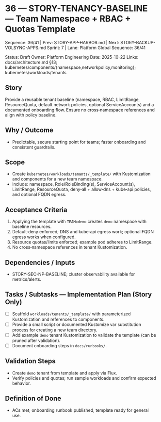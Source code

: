 # 36 — STORY-TENANCY-BASELINE — Team Namespace + RBAC + Quotas Template

Sequence: 36/41 | Prev: STORY-APP-HARBOR.md | Next: STORY-BACKUP-VOLSYNC-APPS.md
Sprint: 7 | Lane: Platform
Global Sequence: 36/41

Status: Draft
Owner: Platform Engineering
Date: 2025-10-22
Links: docs/architecture.md §13; kubernetes/components/{namespace,networkpolicy,monitoring}; kubernetes/workloads/tenants

## Story
Provide a reusable tenant baseline (namespace, RBAC, LimitRange, ResourceQuota, default network policies, optional ServiceAccounts) and a documented onboarding flow. Ensure no cross‑namespace references and align with policy baseline.

## Why / Outcome
- Predictable, secure starting point for teams; faster onboarding and consistent guardrails.

## Scope
- Create `kubernetes/workloads/tenants/_template/` with Kustomization and components for a new team namespace.
- Include: namespace, Role/RoleBinding(s), ServiceAccount(s), LimitRange, ResourceQuota, deny‑all + allow‑dns + kube‑api policies, and optional FQDN egress.

## Acceptance Criteria
1) Applying the template with `TEAM=demo` creates `demo` namespace with baseline resources.
2) Default‑deny enforced; DNS and kube‑api egress work; optional FQDN egress works when configured.
3) Resource quotas/limits enforced; example pod adheres to LimitRange.
4) No cross‑namespace references in tenant Kustomization.

## Dependencies / Inputs
- STORY-SEC-NP-BASELINE; cluster observability available for metrics/alerts.

## Tasks / Subtasks — Implementation Plan (Story Only)
- [ ] Scaffold `workloads/tenants/_template/` with parameterized Kustomization and references to components.
- [ ] Provide a small script or documented Kustomize var substitution process for creating a new team directory.
- [ ] Add example `demo` tenant Kustomization to validate the template (can be pruned after validation).
- [ ] Document onboarding steps in `docs/runbooks/`.

## Validation Steps
- Create `demo` tenant from template and apply via Flux.
- Verify policies and quotas; run sample workloads and confirm expected behavior.

## Definition of Done
- ACs met; onboarding runbook published; template ready for general use.
